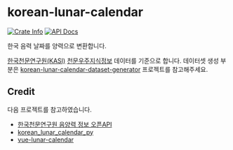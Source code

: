 # korean-lunar-calendar

<a href="https://crates.io/crates/korean-lunar-calendar/"><img alt="Crate Info" src="https://img.shields.io/crates/v/korean-lunar-calendar.svg"/></a>
<a href="https://docs.rs/korean-lunar-calendar/"><img alt="API Docs" src="https://img.shields.io/badge/docs.rs-korean--lunar--calendar-green"/></a>

한국 음력 날짜를 양력으로 변환합니다.

[한국천문연구원(KASI)][KASI] [천문우주지식정보][KASI-ASTRO] 데이터를 기준으로 합니다.
데이터셋 생성 부분은 [korean-lunar-calendar-dataset-generator][korean-lunar-calendar-dataset-generator] 프로젝트를 참고해주세요.


## Credit

다음 프로젝트를 참고하였습니다.

* [한국천문연구원 음양력 정보 오픈API](https://www.data.go.kr/data/15012679/openapi.do)
* [korean_lunar_calendar_py](https://github.com/usingsky/korean_lunar_calendar_py)
* [vue-lunar-calendar](https://github.com/KimWooHyun/vue-lunar-calendar)


[KASI]: https://www.kasi.re.kr/
[KASI-ASTRO]: https://astro.kasi.re.kr/life/pageView/8
[korean-lunar-calendar-dataset-generator]: https://github.com/jangjunha/korean-lunar-calendar-dataset-generator
